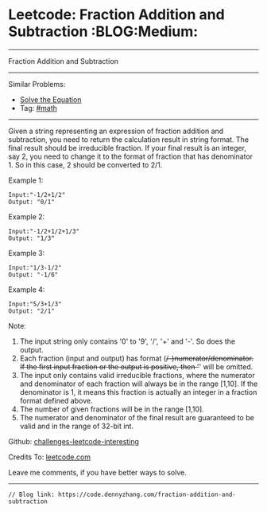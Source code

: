 
# Leetcode: Fraction Addition and Subtraction     :BLOG:Medium:

---

Fraction Addition and Subtraction  

---

Similar Problems:  

-   [Solve the Equation](https://code.dennyzhang.com/solve-the-equation)
-   Tag: [#math](https://code.dennyzhang.com/tag/math)

---

Given a string representing an expression of fraction addition and subtraction, you need to return the calculation result in string format. The final result should be irreducible fraction. If your final result is an integer, say 2, you need to change it to the format of fraction that has denominator 1. So in this case, 2 should be converted to 2/1.  

Example 1:  

    Input:"-1/2+1/2"
    Output: "0/1"

Example 2:  

    Input:"-1/2+1/2+1/3"
    Output: "1/3"

Example 3:  

    Input:"1/3-1/2"
    Output: "-1/6"

Example 4:  

    Input:"5/3+1/3"
    Output: "2/1"

Note:  

1.  The input string only contains '0' to '9', '/', '+' and '-'. So does the output.
2.  Each fraction (input and output) has format (<del>/-)numerator/denominator. If the first input fraction or the output is positive, then '</del>' will be omitted.
3.  The input only contains valid irreducible fractions, where the numerator and denominator of each fraction will always be in the range [1,10]. If the denominator is 1, it means this fraction is actually an integer in a fraction format defined above.
4.  The number of given fractions will be in the range [1,10].
5.  The numerator and denominator of the final result are guaranteed to be valid and in the range of 32-bit int.

Github: [challenges-leetcode-interesting](https://github.com/DennyZhang/challenges-leetcode-interesting/tree/master/fraction-addition-and-subtraction)  

Credits To: [leetcode.com](https://leetcode.com/problems/fraction-addition-and-subtraction/description/)  

Leave me comments, if you have better ways to solve.  

---

    // Blog link: https://code.dennyzhang.com/fraction-addition-and-subtraction

